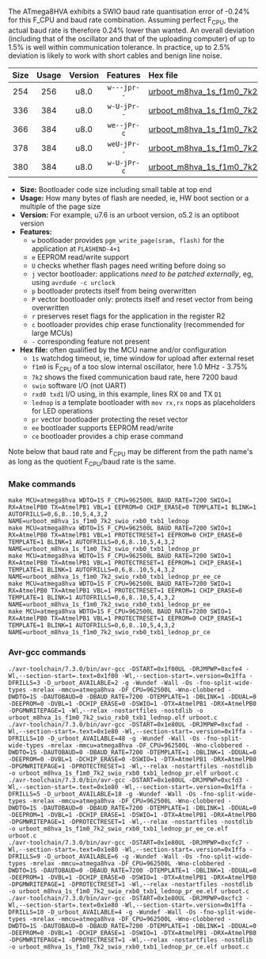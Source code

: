 The ATmega8HVA exhibits a SWIO baud rate quantisation error of -0.24% for this F_CPU and baud rate combination. Assuming perfect F<sub>CPU</sub>, the actual baud rate is therefore 0.24% lower than wanted. An overall deviation (including that of the oscillator and that of the uploading computer) of up to 1.5% is well within communication tolerance. In practice, up to 2.5% deviation is likely to work with short cables and benign line noise.

|Size|Usage|Version|Features|Hex file|
|:-:|:-:|:-:|:-:|:--|
|254|256|u8.0|`w---jpr--`|[urboot_m8hva_1s_f1m0_7k2_swio_rxb0_txb1_lednop.hex](https://raw.githubusercontent.com/stefanrueger/urboot.hex/main/mcus/atmega8hva/watchdog_1_s/internal_oscillator_f-3.75%25/%2B1m000000_hz/%2B%2B%2B7k2_baud/swio_rxb0_txb1/lednop/urboot_m8hva_1s_f1m0_7k2_swio_rxb0_txb1_lednop.hex)|
|336|384|u8.0|`w-U-jPr--`|[urboot_m8hva_1s_f1m0_7k2_swio_rxb0_txb1_lednop_pr.hex](https://raw.githubusercontent.com/stefanrueger/urboot.hex/main/mcus/atmega8hva/watchdog_1_s/internal_oscillator_f-3.75%25/%2B1m000000_hz/%2B%2B%2B7k2_baud/swio_rxb0_txb1/lednop/urboot_m8hva_1s_f1m0_7k2_swio_rxb0_txb1_lednop_pr.hex)|
|366|384|u8.0|`we--jPr-c`|[urboot_m8hva_1s_f1m0_7k2_swio_rxb0_txb1_lednop_pr_ee_ce.hex](https://raw.githubusercontent.com/stefanrueger/urboot.hex/main/mcus/atmega8hva/watchdog_1_s/internal_oscillator_f-3.75%25/%2B1m000000_hz/%2B%2B%2B7k2_baud/swio_rxb0_txb1/lednop/urboot_m8hva_1s_f1m0_7k2_swio_rxb0_txb1_lednop_pr_ee_ce.hex)|
|378|384|u8.0|`weU-jPr--`|[urboot_m8hva_1s_f1m0_7k2_swio_rxb0_txb1_lednop_pr_ee.hex](https://raw.githubusercontent.com/stefanrueger/urboot.hex/main/mcus/atmega8hva/watchdog_1_s/internal_oscillator_f-3.75%25/%2B1m000000_hz/%2B%2B%2B7k2_baud/swio_rxb0_txb1/lednop/urboot_m8hva_1s_f1m0_7k2_swio_rxb0_txb1_lednop_pr_ee.hex)|
|380|384|u8.0|`w-U-jPr-c`|[urboot_m8hva_1s_f1m0_7k2_swio_rxb0_txb1_lednop_pr_ce.hex](https://raw.githubusercontent.com/stefanrueger/urboot.hex/main/mcus/atmega8hva/watchdog_1_s/internal_oscillator_f-3.75%25/%2B1m000000_hz/%2B%2B%2B7k2_baud/swio_rxb0_txb1/lednop/urboot_m8hva_1s_f1m0_7k2_swio_rxb0_txb1_lednop_pr_ce.hex)|

- **Size:** Bootloader code size including small table at top end
- **Usage:** How many bytes of flash are needed, ie, HW boot section or a multiple of the page size
- **Version:** For example, u7.6 is an urboot version, o5.2 is an optiboot version
- **Features:**
  + `w` bootloader provides `pgm_write_page(sram, flash)` for the application at `FLASHEND-4+1`
  + `e` EEPROM read/write support
  + `U` checks whether flash pages need writing before doing so
  + `j` vector bootloader: applications *need to be patched externally*, eg, using `avrdude -c urclock`
  + `p` bootloader protects itself from being overwritten
  + `P` vector bootloader only: protects itself and reset vector from being overwritten
  + `r` preserves reset flags for the application in the register R2
  + `c` bootloader provides chip erase functionality (recommended for large MCUs)
  + `-` corresponding feature not present
- **Hex file:** often qualified by the MCU name and/or configuration
  + `1s` watchdog timeout, ie, time window for upload after external reset
  + `f1m0` is F<sub>CPU</sub> of a too slow internal oscillator, here 1.0 MHz - 3.75%
  + `7k2` shows the fixed communication baud rate, here 7200 baud
  + `swio` software I/O (not UART)
  + `rxd0 txd1` I/O using, in this example, lines RX `D0` and TX `D1`
  + `lednop` is a template bootloader with `mov rx,rx` nops as placeholders for LED operations
  + `pr` vector bootloader protecting the reset vector
  + `ee` bootloader supports EEPROM read/write
  + `ce` bootloader provides a chip erase command


Note below that baud rate and F<sub>CPU</sub> may be different from the path name's as long as the quotient F<sub>CPU</sub>/baud rate is the same.

### Make commands
```
make MCU=atmega8hva WDTO=1S F_CPU=962500L BAUD_RATE=7200 SWIO=1 RX=AtmelPB0 TX=AtmelPB1 VBL=1 EEPROM=0 CHIP_ERASE=0 TEMPLATE=1 BLINK=1 AUTOFRILLS=0,6,8..10,5,4,3,2 NAME=urboot_m8hva_1s_f1m0_7k2_swio_rxb0_txb1_lednop
make MCU=atmega8hva WDTO=1S F_CPU=962500L BAUD_RATE=7200 SWIO=1 RX=AtmelPB0 TX=AtmelPB1 VBL=1 PROTECTRESET=1 EEPROM=0 CHIP_ERASE=0 TEMPLATE=1 BLINK=1 AUTOFRILLS=0,6,8..10,5,4,3,2 NAME=urboot_m8hva_1s_f1m0_7k2_swio_rxb0_txb1_lednop_pr
make MCU=atmega8hva WDTO=1S F_CPU=962500L BAUD_RATE=7200 SWIO=1 RX=AtmelPB0 TX=AtmelPB1 VBL=1 PROTECTRESET=1 EEPROM=1 CHIP_ERASE=1 TEMPLATE=1 BLINK=1 AUTOFRILLS=0,6,8..10,5,4,3,2 NAME=urboot_m8hva_1s_f1m0_7k2_swio_rxb0_txb1_lednop_pr_ee_ce
make MCU=atmega8hva WDTO=1S F_CPU=962500L BAUD_RATE=7200 SWIO=1 RX=AtmelPB0 TX=AtmelPB1 VBL=1 PROTECTRESET=1 EEPROM=1 CHIP_ERASE=0 TEMPLATE=1 BLINK=1 AUTOFRILLS=0,6,8..10,5,4,3,2 NAME=urboot_m8hva_1s_f1m0_7k2_swio_rxb0_txb1_lednop_pr_ee
make MCU=atmega8hva WDTO=1S F_CPU=962500L BAUD_RATE=7200 SWIO=1 RX=AtmelPB0 TX=AtmelPB1 VBL=1 PROTECTRESET=1 EEPROM=0 CHIP_ERASE=1 TEMPLATE=1 BLINK=1 AUTOFRILLS=0,6,8..10,5,4,3,2 NAME=urboot_m8hva_1s_f1m0_7k2_swio_rxb0_txb1_lednop_pr_ce
```

### Avr-gcc commands
```
./avr-toolchain/7.3.0/bin/avr-gcc -DSTART=0x1f00UL -DRJMPWP=0xcfe4 -Wl,--section-start=.text=0x1f00 -Wl,--section-start=.version=0x1ffa -DFRILLS=3 -D_urboot_AVAILABLE=2 -g -Wundef -Wall -Os -fno-split-wide-types -mrelax -mmcu=atmega8hva -DF_CPU=962500L -Wno-clobbered -DWDTO=1S -DAUTOBAUD=0 -DBAUD_RATE=7200 -DTEMPLATE=1 -DBLINK=1 -DDUAL=0 -DEEPROM=0 -DVBL=1 -DCHIP_ERASE=0 -DSWIO=1 -DTX=AtmelPB1 -DRX=AtmelPB0 -DPGMWRITEPAGE=1 -Wl,--relax -nostartfiles -nostdlib -o urboot_m8hva_1s_f1m0_7k2_swio_rxb0_txb1_lednop.elf urboot.c
./avr-toolchain/7.3.0/bin/avr-gcc -DSTART=0x1e80UL -DRJMPWP=0xcfad -Wl,--section-start=.text=0x1e80 -Wl,--section-start=.version=0x1ffa -DFRILLS=10 -D_urboot_AVAILABLE=48 -g -Wundef -Wall -Os -fno-split-wide-types -mrelax -mmcu=atmega8hva -DF_CPU=962500L -Wno-clobbered -DWDTO=1S -DAUTOBAUD=0 -DBAUD_RATE=7200 -DTEMPLATE=1 -DBLINK=1 -DDUAL=0 -DEEPROM=0 -DVBL=1 -DCHIP_ERASE=0 -DSWIO=1 -DTX=AtmelPB1 -DRX=AtmelPB0 -DPGMWRITEPAGE=1 -DPROTECTRESET=1 -Wl,--relax -nostartfiles -nostdlib -o urboot_m8hva_1s_f1m0_7k2_swio_rxb0_txb1_lednop_pr.elf urboot.c
./avr-toolchain/7.3.0/bin/avr-gcc -DSTART=0x1e80UL -DRJMPWP=0xcfd3 -Wl,--section-start=.text=0x1e80 -Wl,--section-start=.version=0x1ffa -DFRILLS=5 -D_urboot_AVAILABLE=18 -g -Wundef -Wall -Os -fno-split-wide-types -mrelax -mmcu=atmega8hva -DF_CPU=962500L -Wno-clobbered -DWDTO=1S -DAUTOBAUD=0 -DBAUD_RATE=7200 -DTEMPLATE=1 -DBLINK=1 -DDUAL=0 -DEEPROM=1 -DVBL=1 -DCHIP_ERASE=1 -DSWIO=1 -DTX=AtmelPB1 -DRX=AtmelPB0 -DPGMWRITEPAGE=1 -DPROTECTRESET=1 -Wl,--relax -nostartfiles -nostdlib -o urboot_m8hva_1s_f1m0_7k2_swio_rxb0_txb1_lednop_pr_ee_ce.elf urboot.c
./avr-toolchain/7.3.0/bin/avr-gcc -DSTART=0x1e80UL -DRJMPWP=0xcfc7 -Wl,--section-start=.text=0x1e80 -Wl,--section-start=.version=0x1ffa -DFRILLS=9 -D_urboot_AVAILABLE=6 -g -Wundef -Wall -Os -fno-split-wide-types -mrelax -mmcu=atmega8hva -DF_CPU=962500L -Wno-clobbered -DWDTO=1S -DAUTOBAUD=0 -DBAUD_RATE=7200 -DTEMPLATE=1 -DBLINK=1 -DDUAL=0 -DEEPROM=1 -DVBL=1 -DCHIP_ERASE=0 -DSWIO=1 -DTX=AtmelPB1 -DRX=AtmelPB0 -DPGMWRITEPAGE=1 -DPROTECTRESET=1 -Wl,--relax -nostartfiles -nostdlib -o urboot_m8hva_1s_f1m0_7k2_swio_rxb0_txb1_lednop_pr_ee.elf urboot.c
./avr-toolchain/7.3.0/bin/avr-gcc -DSTART=0x1e80UL -DRJMPWP=0xcfc3 -Wl,--section-start=.text=0x1e80 -Wl,--section-start=.version=0x1ffa -DFRILLS=10 -D_urboot_AVAILABLE=4 -g -Wundef -Wall -Os -fno-split-wide-types -mrelax -mmcu=atmega8hva -DF_CPU=962500L -Wno-clobbered -DWDTO=1S -DAUTOBAUD=0 -DBAUD_RATE=7200 -DTEMPLATE=1 -DBLINK=1 -DDUAL=0 -DEEPROM=0 -DVBL=1 -DCHIP_ERASE=1 -DSWIO=1 -DTX=AtmelPB1 -DRX=AtmelPB0 -DPGMWRITEPAGE=1 -DPROTECTRESET=1 -Wl,--relax -nostartfiles -nostdlib -o urboot_m8hva_1s_f1m0_7k2_swio_rxb0_txb1_lednop_pr_ce.elf urboot.c
```

